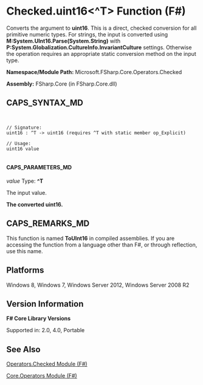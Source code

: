 # Checked.uint16<^T> Function (F#)

Converts the argument to **uint16**. This is a direct, checked conversion for all primitive numeric types. For strings, the input is converted using **M:System.UInt16.Parse(System.String)** with **P:System.Globalization.CultureInfo.InvariantCulture** settings. Otherwise the operation requires an appropriate static conversion method on the input type.

**Namespace/Module Path:** Microsoft.FSharp.Core.Operators.Checked

**Assembly:** FSharp.Core (in FSharp.Core.dll)


## CAPS_SYNTAX_MD



```


// Signature:
uint16 : ^T -> uint16 (requires ^T with static member op_Explicit)

// Usage:
uint16 value


```



#### CAPS_PARAMETERS_MD
*value*
Type: **^T**


The input value.



**The converted uint16.**
## CAPS_REMARKS_MD
This function is named **ToUInt16** in compiled assemblies. If you are accessing the function from a language other than F#, or through reflection, use this name.


## Platforms
Windows 8, Windows 7, Windows Server 2012, Windows Server 2008 R2


## Version Information
**F# Core Library Versions**

Supported in: 2.0, 4.0, Portable




## See Also
[Operators.Checked Module &#40;F&#35;&#41;](Operators.Checked+Module+%28F%23%29.md)

[Core.Operators Module &#40;F&#35;&#41;](Core.Operators+Module+%28F%23%29.md)

